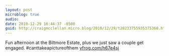 ```yaml
---
layout: post
microblog: true
audio: 
date: 2010-12-29 16:44:37 -0500
guid: http://craigmcclellan.micro.blog/2010/12/29/t20233755935375360.html
---
```

Fun afternoon at the Biltmore Estate, plus we just saw a couple get engaged. #canttakeapictureofthem [yfrog.com/h67e4sj](http://yfrog.com/h67e4sj)
